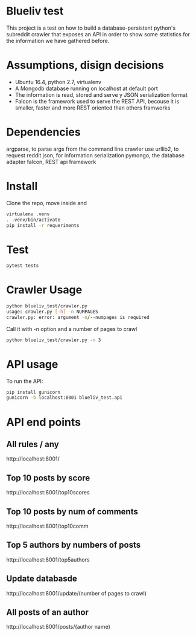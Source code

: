 # Blueliv test 
This project is a test on how to build a database-persistent python's subreddit crawler that exposes an API in order to show some statistics for the information we have gathered before.

# Assumptions, disign decisions
- Ubuntu 16.4, python 2.7, virtualenv
- A Mongodb database running on localhost at default port
- The information is read, stored and serve y JSON serialization format
- Falcon is the framework used to serve the REST API, becouse it is smaller,
  faster and more REST oriented than others framworks
  
# Dependencies
argparse, to parse args from the command line crawler use 
urllib2, to request reddit 
json, for information serialization
pymongo, the database adapter
falcon, REST api framework

# Install
Clone the repo, move inside and
```sh
virtualenv .venv
. .venv/bin/activate
pip install -r requeriments
```

# Test
```sh
pytest tests
```

# Crawler Usage
```sh
python blueliv_test/crawler.py 
usage: crawler.py [-h] -n NUMPAGES
crawler.py: error: argument -n/--numpages is required
```
Call it with -n option and a number of pages to crawl
```sh
python blueliv_test/crawler.py -n 3
```
# API usage
To run the API:
```sh
pip install gunicorn
gunicorn -b localhost:8001 blueliv_test.api
```
# API end points
## All rules / any
http://localhost:8001/

## Top 10 posts by score
http://localhost:8001/top10scores

## Top 10 posts by num of comments
http://localhost:8001/top10comm

## Top 5 authors by numbers of posts 
http://localhost:8001/top5authors

## Update databasde  
http://localhost:8001/update/(number of pages to crawl)

## All posts of an author
http://localhost:8001/posts/(author name)
